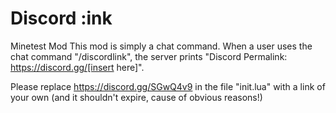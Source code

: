 # Discord :ink

Minetest Mod
This mod is simply a chat command.
When a user uses the chat command "/discordlink", the server prints "Discord Permalink: https://discord.gg/[insert here]".

Please replace https://discord.gg/SGwQ4v9 in the file "init.lua" with a link of your own (and it shouldn't expire, cause of obvious reasons!)

